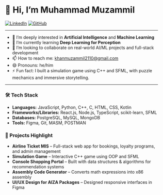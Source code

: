 # 👋 Hi, I’m Muhammad Muzammil

[![LinkedIn](https://img.shields.io/badge/LinkedIn-blue?style=flat&logo=linkedin)](https://www.linkedin.com/in/MuhammadMuzammil21/)
[![GitHub](https://img.shields.io/badge/GitHub-100000?style=flat&logo=github&logoColor=white)](https://github.com/MuhammadMuzammil21)

---

- 👀 I’m deeply interested in **Artificial Intelligence** and **Machine Learning**
- 🌱 I’m currently learning **Deep Learning for Perception**
- 💞️ I’m looking to collaborate on real-world AI/ML projects and full-stack development
- 📫 How to reach me: [khanmuzammil2110@gmail.com](mailto:khanmuzammil2110@gmail.com)
- 😄 Pronouns: he/him
- ⚡ Fun fact: I built a simulation game using C++ and SFML, with puzzle mechanics and immersive storytelling.

---

### 🛠️ Tech Stack
- **Languages:** JavaScript, Python, C++, C, HTML, CSS, Kotlin
- **Frameworks/Libraries:** React.js, Node.js, TypeScript, scikit-learn, SFML
- **Databases:** PostgreSQL, MySQL, MongoDB
- **Tools:** Figma, Git, MASM, POSTMAN

### 🚀 Projects Highlight
- **Airline Ticket MIS** – Full-stack web app for bookings, loyalty programs, and admin management  
- **Simulation Game** – Interactive C++ game using OOP and SFML  
- **Console Shopping Portal** – Built with data structures & algorithms for recommendation systems  
- **Assembly Code Generator** – Converts math expressions into x86 assembly  
- **UI/UX Design for AIZA Packages** – Designed responsive interfaces in Figma  

<!---
MuhammadMuzammil21/MuhammadMuzammil21 is a ✨ special ✨ repository because its `README.md` (this file) appears on your GitHub profile.
You can click the Preview link to take a look at your changes.
--->
